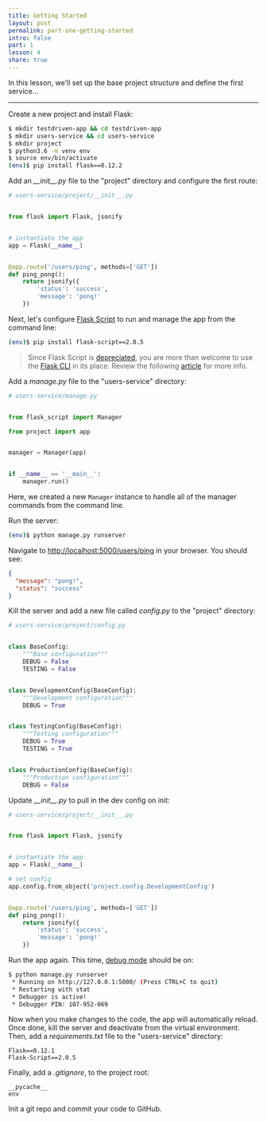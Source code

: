 ```yaml
---
title: Getting Started
layout: post
permalink: part-one-getting-started
intro: false
part: 1
lesson: 4
share: true
---
```


In this lesson, we'll set up the base project structure and define the first service...

---

Create a new project and install Flask:

```sh
$ mkdir testdriven-app && cd testdriven-app
$ mkdir users-service && cd users-service
$ mkdir project
$ python3.6 -m venv env
$ source env/bin/activate
(env)$ pip install flask==0.12.2
```

Add an *\_\_init\_\_.py* file to the "project" directory and configure the first route:

```python
# users-service/project/__init__.py


from flask import Flask, jsonify


# instantiate the app
app = Flask(__name__)


@app.route('/users/ping', methods=['GET'])
def ping_pong():
    return jsonify({
        'status': 'success',
        'message': 'pong!'
    })
```

Next, let's configure [Flask Script](https://flask-script.readthedocs.io/en/latest/) to run and manage the app from the command line:

```sh
(env)$ pip install flask-script==2.0.5
```

> Since Flask Script is [depreciated](https://github.com/smurfix/flask-script/issues/172), you are more than welcome to use the [Flask CLI](http://flask.pocoo.org/docs/0.12/cli/) in its place. Review the following [article](https://stackoverflow.com/questions/42754341/use-flasks-click-cli-with-the-app-factory-pattern) for more info.

Add a *manage.py* file to the "users-service" directory:

```python
# users-service/manage.py


from flask_script import Manager

from project import app


manager = Manager(app)


if __name__ == '__main__':
    manager.run()
```

Here, we created a new `Manager` instance to handle all of the manager commands from the command line.

Run the server:

```sh
(env)$ python manage.py runserver
```

Navigate to [http://localhost:5000/users/ping](http://localhost:5000/users/ping) in your browser. You should see:

```json
{
  "message": "pong!",
  "status": "success"
}
```

Kill the server and add a new file called *config.py* to the "project" directory:

```python
# users-service/project/config.py


class BaseConfig:
    """Base configuration"""
    DEBUG = False
    TESTING = False


class DevelopmentConfig(BaseConfig):
    """Development configuration"""
    DEBUG = True


class TestingConfig(BaseConfig):
    """Testing configuration"""
    DEBUG = True
    TESTING = True


class ProductionConfig(BaseConfig):
    """Production configuration"""
    DEBUG = False
```

Update *\_\_init\_\_.py* to pull in the dev config on init:

```python
# users-service/project/__init__.py


from flask import Flask, jsonify


# instantiate the app
app = Flask(__name__)

# set config
app.config.from_object('project.config.DevelopmentConfig')


@app.route('/users/ping', methods=['GET'])
def ping_pong():
    return jsonify({
        'status': 'success',
        'message': 'pong!'
    })
```

Run the app again. This time, [debug mode](http://flask.pocoo.org/docs/0.12/quickstart/#debug-mode) should be on:

```sh
$ python manage.py runserver
 * Running on http://127.0.0.1:5000/ (Press CTRL+C to quit)
 * Restarting with stat
 * Debugger is active!
 * Debugger PIN: 107-952-069
```

Now when you make changes to the code, the app will automatically reload. Once done, kill the server and deactivate from the virtual environment. Then, add a *requirements.txt* file to the "users-service" directory:

```
Flask==0.12.1
Flask-Script==2.0.5
```

Finally, add a *.gitignore*, to the project root:

```
__pycache__
env
```

Init a git repo and commit your code to GitHub.
